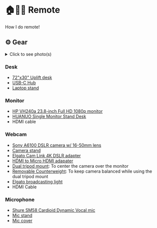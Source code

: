 # 🏠👨‍💻 Remote

How I do remote! 

## ⚙️ Gear

<details>
  <summary>Click to see photo(s)</summary>
  
![desk-set-up](https://user-images.githubusercontent.com/2156688/146001227-cdb85a8a-1088-4075-bf85-2694eef68b78.png)
</details>

### Desk

- [72"x30" Uplift desk](https://www.upliftdesk.com/uplift-v2-standing-desk-v2-or-v2-commercial/)
- [USB-C Hub](https://www.amazon.com/TOTU-Ethernet-Delivery-Portable-Laptops/dp/B07FX2LW35/ref=sr_1_3?keywords=totu%2Bhub&qid=1639409573&smid=A1HGZ31BI2EDL4&sr=8-3&th=1)
- [Laptop stand](https://www.amazon.com/Nulaxy-Adjustable-Multi-Angle-Compatible-Space-Saving/dp/B07F1LHZTM/ref=sr_1_1_sspa?keywords=16+inch+laptop+stand)

### Monitor

- [HP VH240a 23.8-inch Full HD 1080p monitor](https://www.amazon.com/dp/B072M34RQC?ref=ppx_pop_mob_ap_share)
- [HUANUO Single Monitor Stand Desk](https://www.amazon.com/dp/B07SKGXMNV?ref=ppx_pop_mob_ap_share)
- HDMI cable

### Webcam

- [Sony A6100 DSLR camera w/ 16-50mm lens](https://www.amazon.com/Sony-Mirrorless-Camera-16-50mm-55-210mm/dp/B07X71JK4L/ref=sr_1_2?keywords=Amazon%2Bdslr%2Bsony%2Ba6100&qid=1639409397&sr=8-2&th=1)
- [Camera stand](https://www.amazon.com/dp/B07VD44X7C?ref=ppx_pop_mob_ap_share)
- [Elgato Cam Link 4K DSLR adapter](https://www.amazon.com/dp/B07K3FN5MR?ref=ppx_pop_mob_ap_share)
- [HDMI to Micro HDMI adapater](https://www.amazon.com/dp/B06WWQ7KLV?ref=ppx_pop_mob_ap_share)
- [Dual tripod mount](https://www.amazon.com/dp/B06ZXYWBG7?ref=ppx_pop_mob_ap_share): To center the camera over the monitor
- [Removable Counterweight](https://www.amazon.com/dp/B07PTMYRLS?ref=ppx_pop_mob_ap_share): To keep camera balanced while using the dual tripod mount
- [Elgato broadcasting light](https://www.amazon.com/Elgato-Key-Light-Air-app-adjustable/dp/B082QHRZFW)
- HDMI Cable 

### Microphone

- [Shure SM58 Cardioid Dynamic Vocal mic](https://www.amazon.com/dp/B001PPPWIE?ref=ppx_pop_mob_ap_share)
- [Mic stand](https://www.amazon.com/dp/B00BPELU68?ref=ppx_pop_mob_ap_share)
- [Mic cover](https://www.amazon.com/dp/B01G3JJ4HQ?ref=ppx_pop_mob_ap_share)
